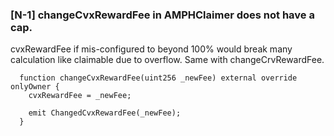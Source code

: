 
### [N-1] changeCvxRewardFee in AMPHClaimer does not have a cap. 

cvxRewardFee if mis-configured to beyond 100% would break many calculation like claimable due to overflow. Same with changeCrvRewardFee.

```solidity
  function changeCvxRewardFee(uint256 _newFee) external override onlyOwner {
    cvxRewardFee = _newFee;

    emit ChangedCvxRewardFee(_newFee);
  }
```


